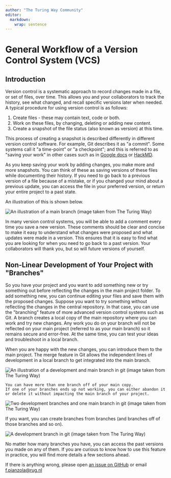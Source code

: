```yaml
---
author: "The Turing Way Community"
editor: 
  markdown: 
    wrap: sentence
---
```


# General Workflow of a Version Control System (VCS)

## Introduction
Version control is a systematic approach to record changes made in a file, or set of files, over time.
This allows you and your collaborators to track the history, see what changed, and recall specific versions later when needed.
A typical procedure for using version control is as follows:

1.  Create files - these may contain text, code or both.
2.  Work on these files, by changing, deleting or adding new content.
3.  Create a snapshot of the file status (also known as version) at this time.

This process of creating a snapshot is described differently in different version control software.
For example, Git describes it as "a commit".
Some systems call it "a time-point" or "a checkpoint"; and this is referred to as "saving your work" in other cases such as in [Google docs](https://docs.google.com/) or [HackMD](http://hackmd.io/).

As you keep saving your work by adding changes, you make more and more snapshots.
You can think of these as saving versions of these files while documenting their history.
If you need to go back to a previous version of a file because of a mistake, or if you changed your mind about a previous update, you can access the file in your preferred version, or return your entire project to a past state.

An illustration of this is shown below.

![An illustration of a main branch (image taken from [The Turing Way](https://the-turing-way.netlify.app/reproducible-research/vcs/vcs-workflow.html))](../images/main-branch.png)

In many version control systems, you will be able to add a comment every time you save a new version.
These comments should be clear and concise to make it easy to understand what changes were proposed and what updates were made in a version.
This ensures that it is easy to find what you are looking for when you need to go back to a past version.
Your collaborators will thank you, but so will future versions of yourself.

## Non-Linear Development of Your Project with "Branches"

So you have your project and you want to add something new or try something out before reflecting the changes in the main project folder.
To add something new, you can continue editing your files and save them with the proposed changes.
Suppose you want to try something without reflecting the changes in the central repository.
In that case, you can use the "branching" feature of more advanced version control systems such as Git.
A branch creates a local copy of the main repository where you can work and try new changes.
Any work you do on your branch will not be reflected on your main project (referred to as your main branch) so it remains secure and error-free.
At the same time, you can test your ideas and troubleshoot in a local branch.

When you are happy with the new changes, you can introduce them to the main project.
The merge feature in Git allows the independent lines of development in a local branch to get integrated into the main branch.

![An illustration of a development and main branch in git (image taken from [The Turing Way](https://the-turing-way.netlify.app/reproducible-research/vcs/vcs-workflow.html))](../images/one-branch.png)

    You can have more than one branch off of your main copy.
    If one of your branches ends up not working, you can either abandon it or delete it without impacting the main branch of your project.

![Two development branches and one main branch in git (image taken from [The Turing Way](https://the-turing-way.netlify.app/reproducible-research/vcs/vcs-workflow.html))](../images/two-branches.png)

If you want, you can create branches from branches (and branches off of those branches and so on).

![A development branch in git (image taken from [The Turing Way](https://the-turing-way.netlify.app/reproducible-research/vcs/vcs-workflow.html))](../images/sub-branch.png)

No matter how many branches you have, you can access the past versions you made on any of them.
If you are curious to know how to use this feature in practice, you will find more details a few sections ahead.


If there is anything wrong, please open [an issue on GitHub](https://github.com/GroningenDH/Cultural-Analytics-Open-Science-Guide/issues) or email f.pianzola@rug.nl
